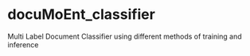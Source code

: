 # docuMoEnt_classifier
Multi Label Document Classifier using different methods of training and inference
